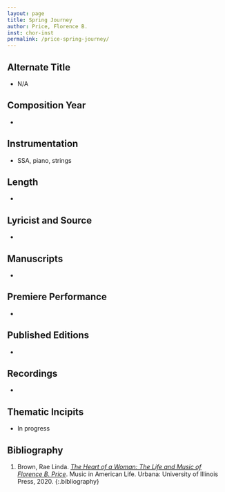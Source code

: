 ```yaml
---
layout: page
title: Spring Journey
author: Price, Florence B.
inst: chor-inst
permalink: /price-spring-journey/
---
```


## Alternate Title
- N/A

## Composition Year
- 

## Instrumentation
- SSA, piano, strings

## Length
- 

## Lyricist and Source
- 

## Manuscripts
- 

## Premiere Performance
- 

## Published Editions
- 

## Recordings
- 

## Thematic Incipits
- In progress

## Bibliography
1. Brown, Rae Linda. <a href="https://www.worldcat.org/title/1122800180" target="_blank">*The Heart of a Woman: The Life and Music of Florence B. Price*</a>. Music in American Life. Urbana: University of Illinois Press, 2020.
{:.bibliography}